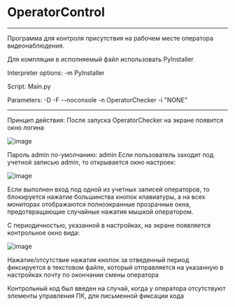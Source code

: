 ﻿# OperatorControl
--------------------------------------------------------------
Программа для контроля присутствия на рабочем месте оператора видеонаблюдения.


Для компляции в исполняемый файл использовать PyInstaller

Interpreter options: -m PyInstaller

Script: Main.py

Parameters: -D -F --noconsole -n OperatorChecker -i "NONE"

--------------------------------------------------------------

Принцип действия: 
После запуска OperatorChecker на экране появится окно логина

![image](https://github.com/IndifferentD/OperatorControl/assets/51487497/16835154-35e7-4115-9046-5d210aae1620)

Пароль admin по-умолчанию: admin
Если пользователь заходит под учетной записью admin, то открывается окно настроек:

![image](https://github.com/IndifferentD/OperatorControl/assets/51487497/7dc3c3bc-475b-4919-a67c-4fc165621827)


Если выполнен вход под одной из учетных записей операторов, то блокируется нажатие большинства кнопок клавиатуры, а на всех мониторах отображаются полноэкранные прозрачные окна, предотвращающие случайные нажатия мышкой оператором.

С периодичностью, указанной в настройках, на экране появляется контрольное окно вида:

![image](https://github.com/IndifferentD/OperatorControl/assets/51487497/f07ee7b8-5b22-47bb-85b5-e11324bfb969)

Нажатие/отсутствие нажатия кнопок за отведенный период фиксируется в текстовом файле, который отправляется на указанную в настройках почту по окончании смены оператора

Контрольный код был введен на случай, когда у оператора отсутствуют элементы управления ПК, для письменной фиксации кода

